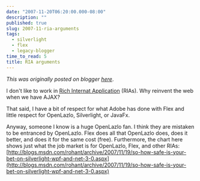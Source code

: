 ```yaml
---
date: "2007-11-20T06:20:00.000-08:00"
description: ""
published: true
slug: 2007-11-ria-arguments
tags:
  - silverlight
  - flex
  - legacy-blogger
time_to_read: 5
title: RIA arguments
---
```


_This was originally posted on blogger [here](https://pydanny.blogspot.com/2007/11/ria-arguments.html)_.

I don't like to work in [Rich Internat Application](https://en.wikipedia.org/wiki/Rich_web_application) (RIAs). Why reinvent the web when we have AJAX?

That said, I have a bit of respect for what Adobe has done with Flex and little respect for OpenLazlo, Silverlight, or JavaFx.

Anyway, someone I know is a huge OpenLazlo fan. I think they are mistaken to be entranced by OpenLazlo. Flex does all that OpenLazlo does, does it better, and does it for the same cost (free). Furthermore, the chart here shows just what the job market is for OpenLazlo, Flex, and other RIAs: [http://blogs.msdn.com/rohant/archive/2007/11/19/so-how-safe-is-your-bet-on-silverlight-wpf-and-net-3-0.aspx](http://blogs.msdn.com/rohant/archive/2007/11/19/so-how-safe-is-your-bet-on-silverlight-wpf-and-net-3-0.aspx)
